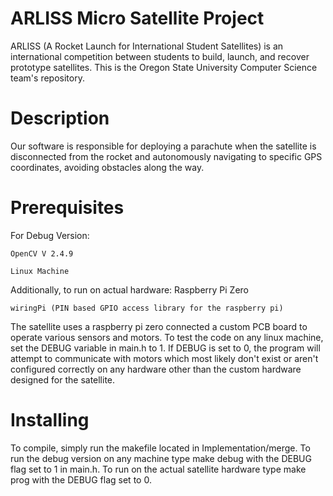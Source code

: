 # ARLISS Micro Satellite Project

ARLISS (A Rocket Launch for International Student Satellites) is an international competition between students to build, launch, and recover prototype satellites. This is the Oregon State University Computer Science team's repository.

# Description

Our software is responsible for deploying a parachute when the satellite is disconnected from the rocket and autonomously navigating to specific GPS coordinates, avoiding obstacles along the way. 

# Prerequisites

For Debug Version:

    OpenCV V 2.4.9
    
    Linux Machine

Additionally, to run on actual hardware:
    Raspberry Pi Zero
    
    wiringPi (PIN based GPIO access library for the raspberry pi)

The satellite uses a raspberry pi zero connected a custom PCB board to operate various sensors and motors. To test the code on any linux machine, set the DEBUG variable in main.h to 1. If DEBUG is set to 0, the program will attempt to communicate with motors which most likely don't exist or aren't configured correctly on any hardware other than the custom hardware designed for the satellite.

# Installing

To compile, simply run the makefile located in Implementation/merge. To run the debug version on any machine type make debug with the DEBUG flag set to 1 in main.h. To run on the actual satellite hardware type make prog with the DEBUG flag set to 0. 
